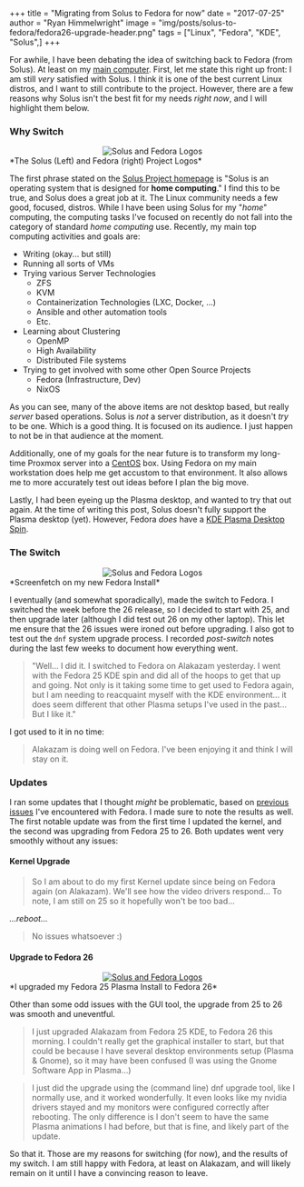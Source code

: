 +++
title  = "Migrating from Solus to Fedora for now"
date   = "2017-07-25"
author = "Ryan Himmelwright"
image  = "img/posts/solus-to-fedora/fedora26-upgrade-header.png"
tags   = ["Linux", "Fedora", "KDE", "Solus",]
+++

For awhile, I have been debating the idea of switching back to Fedora (from Solus). At least on my [main computer](/pages/homelab/#alakazam). First, let me state this right up front: I am still *very* satisfied with Solus. I think it is one of the best current Linux distros, and I want to still contribute to the project. However, there are a few reasons why Solus isn't the best fit for my needs *right now*, and I will highlight them below.

<!--more-->

### Why Switch
<center>
<img alt="Solus and Fedora Logos" src="../../img/posts/solus-to-fedora/logos.png"  style="max-width: 85%;"/>
</center>
*The Solus (Left) and Fedora (right) Project Logos*


The first phrase stated on the [Solus Project homepage](https://solus-project.com) is "Solus is an operating system that is designed for **home computing**." I find this to be true, and Solus does a great job at it. The Linux community needs a few good, focused, distros. While I have been using Solus for my "*home*" computing, the computing tasks I've focused on recently do not fall into the category of standard *home computing* use. Recently, my main top computing activities and goals are:

- Writing (okay... but still)
- Running all sorts of VMs
- Trying various Server Technologies
  - ZFS
  - KVM
  - Containerization Technologies (LXC, Docker, ...)
  - Ansible and other automation tools
  - Etc.
- Learning about Clustering
  - OpenMP
  - High Availability
  - Distributed File systems
- Trying to get involved with some other Open Source Projects
  - Fedora (Infrastructure, Dev)
  - NixOS

As you can see, many of the above items are not desktop based, but really
*server* based operations. Solus is *not* a server distribution, as it doesn't
*try* to be one. Which is a good thing. It is focused on its audience. I
just happen to not be in that audience at the moment.

Additionally, one of my goals for the near future is to transform my long-time Proxmox server into a [CentOS](https://www.centos.org/) box. Using Fedora on my main workstation does help me get accustom to that environment. It also allows me to more accurately test out ideas before I plan the big move.

Lastly, I had been eyeing up the Plasma desktop, and wanted to try that out again. At the time of writing this post, Solus doesn't fully support the Plasma desktop (yet). However, Fedora *does* have a [KDE Plasma Desktop Spin](https://spins.fedoraproject.org/kde/).


### The Switch

<center>
<img alt="Solus and Fedora Logos" src="../../img/posts/solus-to-fedora/fedora25.png"  style="max-width: 100%;"/>
</center>
*Screenfetch on my new Fedora Install*

I eventually (and somewhat sporadically), made the switch to Fedora. I switched
the week before the 26 release, so I decided to start with 25, and then upgrade
later (although I did test out 26 on my other laptop). This let me ensure that
the 26 issues were ironed out before upgrading. I also got to test out the `dnf`
system upgrade process. I recorded *post-switch* notes during the last few weeks
to document how everything went.

>"Well... I did it. I switched to Fedora on Alakazam yesterday. I went with the
>Fedora 25 KDE spin and did all of the hoops to get that up and going. Not only
>is it taking some time to get used to Fedora again, but I am needing to
>reacquaint myself with the KDE environment... it does seem different that other
>Plasma setups I've used in the past... But I like it."

I got used to it in no time:

>Alakazam is doing well on Fedora. I've been enjoying it and think I will stay on
>it.


### Updates

I ran some updates that I thought *might* be problematic, based
on [previous issues](/post/back-on-arch/#fedora) I've encountered with Fedora. I
made sure to note the results as well. The first notable update was from the
first time I updated the kernel, and the second was  upgrading from
Fedora 25 to 26. Both updates went very smoothly without any issues:

#### Kernel Upgrade

>So I am about to do my first Kernel update since being on Fedora again (on
>Alakazam). We'll see how the video drivers respond... To note, I am still on 25
>so it hopefully won't be too bad...

*...reboot...*

>No issues whatsoever :)


#### Upgrade to Fedora 26
<center>
<a href="../../img/posts/solus-to-fedora/fedora26-upgrade.png"><img alt="Solus and Fedora Logos" src="../../img/posts/solus-to-fedora/fedora26-upgrade.png" style="max-width: 100%;"/></a>
</center>
*I upgraded my Fedora 25 Plasma Install to Fedora 26*

Other than some odd issues with the GUI tool, the upgrade from 25 to 26 was
smooth and uneventful.

>I just upgraded Alakazam from Fedora 25 KDE, to Fedora 26 this morning. I couldn't really get the
>graphical installer to start, but that could be because I have several desktop environments setup
>(Plasma & Gnome), so it may have been confused (I was using the Gnome Software App in Plasma...)

>I just did the upgrade using the (command line) dnf upgrade tool, like I normally use, and it worked
>wonderfully. It even looks like my nvidia drivers stayed and my monitors were configured correctly
>after rebooting. The only difference is I don't seem to have the same Plasma animations I had
>before, but that is fine, and likely part of the update.


So that it. Those are my reasons for switching (for now), and the results of my
switch. I am still happy with Fedora, at least on Alakazam, and will likely
remain on it until I have a convincing reason to leave.
